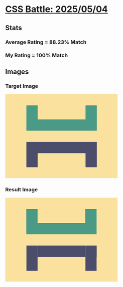 # [CSS Battle: 2025/05/04](https://cssbattle.dev/play/e5B6sphVhoO1v8La01b6)

## Stats

### Average Rating = 88.23% Match

### My Rating = 100% Match

## Images

### Target Image

![](./images/target.png)

### Result Image

![](./images/result.png)

